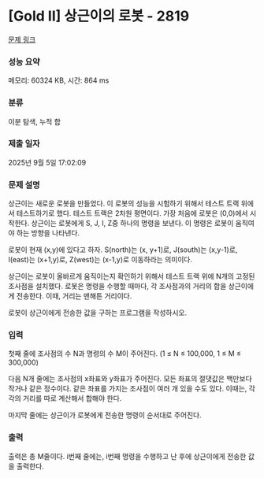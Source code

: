 # [Gold II] 상근이의 로봇 - 2819 

[문제 링크](https://www.acmicpc.net/problem/2819) 

### 성능 요약

메모리: 60324 KB, 시간: 864 ms

### 분류

이분 탐색, 누적 합

### 제출 일자

2025년 9월 5일 17:02:09

### 문제 설명

<p>상근이는 새로운 로봇을 만들었다. 이 로봇의 성능을 시험하기 위해서 테스트 트랙 위에서 테스트하기로 했다. 테스트 트랙은 2차원 평면이다. 가장 처음에 로봇은 (0,0)에서 시작한다. 상근이는 로봇에게 S, J, I, Z중 하나의 명령을 보낸다. 이 명령은 로봇이 움직여야 하는 방향을 나타낸다.</p>

<p>로봇이 현재 (x,y)에 있다고 하자. S(north)는 (x, y+1)로, J(south)는 (x,y-1)로, I(east)는 (x+1,y)로, Z(west)는 (x-1,y)로 이동하라는 의미이다.</p>

<p>상근이는 로봇이 올바르게 움직이는지 확인하기 위해서 테스트 트랙 위에 N개의 고정된 조사점을 설치했다. 로봇은 명령을 수행할 때마다, 각 조사점과의 거리의 합을 상근이에게 전송한다. 이때, 거리는 맨해튼 거리이다.</p>

<p>로봇이 상근이에게 전송한 값을 구하는 프로그램을 작성하시오.</p>

### 입력 

 <p>첫째 줄에 조사점의 수 N과 명령의 수 M이 주어진다. (1 ≤ N ≤ 100,000, 1 ≤ M ≤ 300,000)</p>

<p>다음 N개 줄에는 조사점의 x좌표와 y좌표가 주어진다. 모든 좌표의 절댓값은 백만보다 작거나 같은 정수이다. 같은 좌표를 가지는 조사점이 여러 개 있을 수도 있다. 이때는, 각각의 거리를 따로 계산해서 합해야 한다.</p>

<p>마지막 줄에는 상근이가 로봇에게 전송한 명령이 순서대로 주어진다.</p>

### 출력 

 <p>출력은 총 M줄이다. i번째 줄에는, i번째 명령을 수행하고 난 후에 상근이에게 전송한 값을 출력한다.</p>

